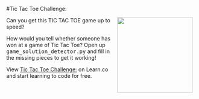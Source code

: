 
#Tic Tac Toe Challenge:

<img src="https://snaughty.files.wordpress.com/2013/04/chicks.jpg" width="200px" align="right" hspace="10">

Can you get this TIC TAC TOE game up to speed?

How would you tell whether someone has won at a game of Tic Tac Toe? Open up <kbd>game_solution_detector.py</kbd> and fill in the missing pieces to get it working!

<p data-visibility='hidden'>View <a href='https://learn.co/lessons/cssi-5-python-stretch-tictactoe-challenge' title='Tic Tac Toe Challenge:'>Tic Tac Toe Challenge:</a> on Learn.co and start learning to code for free.</p>
